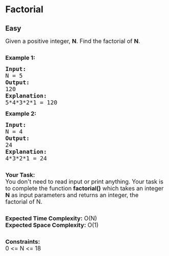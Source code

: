 # Factorial
## Easy
<div class="problems_problem_content__Xm_eO"><p><span style="font-size:18px">Given a positive integer,&nbsp;<strong>N</strong>. Find the factorial of <strong>N</strong>.</span><br>
&nbsp;</p>

<p><span style="font-size:18px"><strong>Example 1:</strong></span></p>

<pre><span style="font-size:18px"><strong>Input:</strong>
N = 5
<strong>Output:</strong>
120
<strong>Explanation:</strong>
5*4*3*2*1 = 120</span></pre>

<p><span style="font-size:18px"><strong>Example 2:</strong></span></p>

<pre><span style="font-size:18px"><strong>Input:</strong>
N = 4
<strong>Output:</strong>
24
<strong>Explanation:</strong>
4*3*2*1 = 24
</span></pre>

<p><br>
<span style="font-size:18px"><strong>Your Task:</strong><br>
You don't need to read input or print anything. Your task is to complete the function <strong>factorial()</strong>&nbsp;which takes&nbsp;an integer <strong>N</strong>&nbsp;as input parameters&nbsp;and returns an integer, the factorial&nbsp;of N.</span><br>
&nbsp;</p>

<p><span style="font-size:18px"><strong>Expected Time Complexity:</strong> O(N)<br>
<strong>Expected Space Complexity:</strong> O(1)</span><br>
&nbsp;</p>

<p><span style="font-size:18px"><strong>Constraints:</strong><br>
0 &lt;= N &lt;= 18</span></p>
</div>